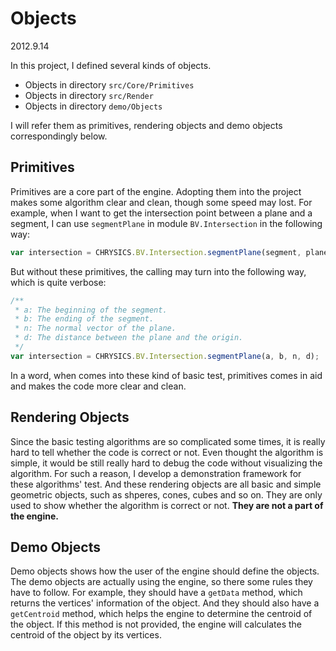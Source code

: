 # Objects

2012.9.14

In this project, I defined several kinds of objects.

+ Objects in directory `src/Core/Primitives`
+ Objects in directory `src/Render`
+ Objects in directory `demo/Objects`

I will refer them as primitives, rendering objects and demo objects correspondingly below.

## Primitives

Primitives are a core part of the engine. Adopting them into the project makes some algorithm clear and clean, though some speed may lost. For example, when I want to get the intersection point between a plane and a segment, I can use `segmentPlane` in module `BV.Intersection` in the following way:

  ```javascript
  var intersection = CHRYSICS.BV.Intersection.segmentPlane(segment, plane);
  ```

But without these primitives, the calling may turn into the following way, which is quite verbose:

  ```javascript
  /**
   * a: The beginning of the segment.
   * b: The ending of the segment.
   * n: The normal vector of the plane.
   * d: The distance between the plane and the origin.
   */
  var intersection = CHRYSICS.BV.Intersection.segmentPlane(a, b, n, d);
  ```

In a word, when comes into these kind of basic test, primitives comes in aid and makes the code more clear and clean.

## Rendering Objects

Since the basic testing algorithms are so complicated some times, it is really hard to tell whether the code is correct or not. Even thought the algorithm is simple, it would be still really hard to debug the code without visualizing the algorithm. For such a reason, I develop a demonstration framework for these algorithms' test. And these rendering objects are all basic and simple geometric objects, such as shperes, cones, cubes and so on. They are only used to show whether the algorithm is correct or not. **They are not a part of the engine.**

## Demo Objects

Demo objects shows how the user of the engine should define the objects. The demo objects are actually using the engine, so there some rules they have to follow. For example, they should have a `getData` method, which returns the vertices' information of the object. And they should also have a `getCentroid` method, which helps the engine to determine the centroid of the object. If this method is not provided, the engine will calculates the centroid of the object by its vertices.

